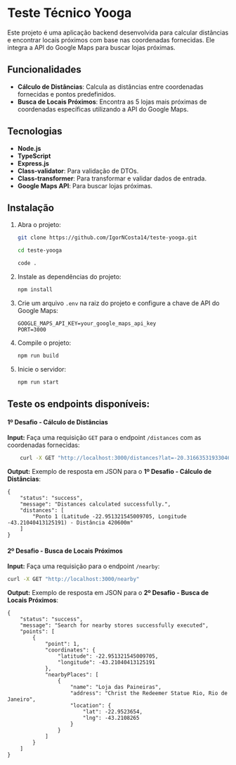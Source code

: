 # Teste Técnico Yooga

Este projeto é uma aplicação backend desenvolvida para calcular distâncias e encontrar locais próximos com base nas coordenadas fornecidas. Ele integra a API do Google Maps para buscar lojas próximas.

## Funcionalidades

- **Cálculo de Distâncias**: Calcula as distâncias entre coordenadas fornecidas e pontos predefinidos.
- **Busca de Locais Próximos**: Encontra as 5 lojas mais próximas de coordenadas específicas utilizando a API do Google Maps.

## Tecnologias

- **Node.js**
- **TypeScript**
- **Express.js**
- **Class-validator**: Para validação de DTOs.
- **Class-transformer**: Para transformar e validar dados de entrada.
- **Google Maps API**: Para buscar lojas próximas.

## Instalação

1. Abra o projeto:
    ```bash
    git clone https://github.com/IgorNCosta14/teste-yooga.git
    ```

    ```bash
    cd teste-yooga
    ```

    ```bash
    code .
    ```

2. Instale as dependências do projeto:
    ```bash
    npm install
    ```

3. Crie um arquivo `.env` na raiz do projeto e configure a chave de API do Google Maps:
    ```env
    GOOGLE_MAPS_API_KEY=your_google_maps_api_key
    PORT=3000
    ```

4. Compile o projeto:
   ```bash
   npm run build
    ```

5. Inicie o servidor:
   ```bash
   npm run start
    ```

## Teste os endpoints disponíveis:

#### **1º Desafio - Cálculo de Distâncias**

**Input:**
Faça uma requisição `GET` para o endpoint `/distances` com as coordenadas fornecidas:
```bash
    curl -X GET "http://localhost:3000/distances?lat=-20.316635319330466&lon=-40.29026198968673"
```
**Output:**
Exemplo de resposta em JSON para o **1º Desafio - Cálculo de Distâncias**:

    {
        "status": "success",
        "message": "Distances calculated successfully.",
        "distances": [
            "Ponto 1 (Latitude -22.951321545009705, Longitude -43.21040413125191) - Distância 420600m"
        ]
    }

#### **2º Desafio - Busca de Locais Próximos**

**Input:**
Faça uma requisição para o endpoint `/nearby`:
```bash
curl -X GET "http://localhost:3000/nearby"
```

**Output:**
Exemplo de resposta em JSON para o **2º Desafio - Busca de Locais Próximos**:

    {
        "status": "success",
        "message": "Search for nearby stores successfully executed",
        "points": [
            {
                "point": 1,
                "coordinates": {
                    "latitude": -22.951321545009705,
                    "longitude": -43.21040413125191
                },
                "nearbyPlaces": [
                    {
                        "name": "Loja das Paineiras",
                        "address": "Christ the Redeemer Statue Rio, Rio de Janeiro",
                        "location": {
                            "lat": -22.9523654,
                            "lng": -43.2108265
                        }
                    }
                ]
            }
        ]
    }

